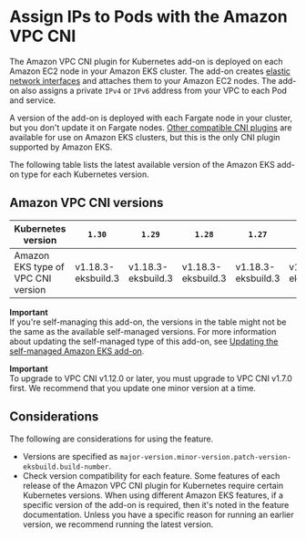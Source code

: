 # Assign IPs to Pods with the Amazon VPC CNI<a name="managing-vpc-cni"></a>

The Amazon VPC CNI plugin for Kubernetes add\-on is deployed on each Amazon EC2 node in your Amazon EKS cluster\. The add\-on creates [elastic network interfaces](https://docs.aws.amazon.com/AWSEC2/latest/UserGuide/using-eni.html) and attaches them to your Amazon EC2 nodes\. The add\-on also assigns a private `IPv4` or `IPv6` address from your VPC to each Pod and service\.

A version of the add\-on is deployed with each Fargate node in your cluster, but you don't update it on Fargate nodes\. [Other compatible CNI plugins](alternate-cni-plugins.md) are available for use on Amazon EKS clusters, but this is the only CNI plugin supported by Amazon EKS\.

The following table lists the latest available version of the Amazon EKS add\-on type for each Kubernetes version\.

## Amazon VPC CNI versions<a name="vpc-cni-latest-available-version"></a>


| Kubernetes version | `1.30` | `1.29` | `1.28` | `1.27` | `1.26` | `1.25` | `1.24` | `1.23` | 
| --- | --- | --- | --- | --- | --- | --- | --- | --- | 
| Amazon EKS type of VPC CNI version | v1\.18\.3\-eksbuild\.3 | v1\.18\.3\-eksbuild\.3 | v1\.18\.3\-eksbuild\.3 | v1\.18\.3\-eksbuild\.3 | v1\.18\.3\-eksbuild\.3 | v1\.18\.3\-eksbuild\.3 | v1\.18\.3\-eksbuild\.3 | v1\.18\.3\-eksbuild\.3 | 

**Important**  
If you're self\-managing this add\-on, the versions in the table might not be the same as the available self\-managed versions\. For more information about updating the self\-managed type of this add\-on, see [Updating the self\-managed Amazon EKS add\-on](vpc-add-on-self-managed-update.md)\.

**Important**  
To upgrade to VPC CNI v1\.12\.0 or later, you must upgrade to VPC CNI v1\.7\.0 first\. We recommend that you update one minor version at a time\.

## Considerations<a name="manage-vpc-cni-add-on-on-considerations"></a>

 The following are considerations for using the feature\.
+ Versions are specified as `major-version.minor-version.patch-version-eksbuild.build-number`\.
+ Check version compatibility for each feature\. Some features of each release of the Amazon VPC CNI plugin for Kubernetes require certain Kubernetes versions\. When using different Amazon EKS features, if a specific version of the add\-on is required, then it's noted in the feature documentation\. Unless you have a specific reason for running an earlier version, we recommend running the latest version\.